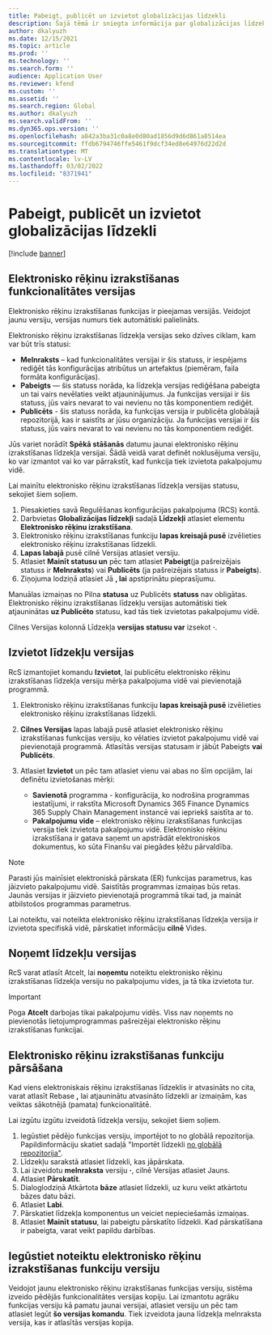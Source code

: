 ```yaml
---
title: Pabeigt, publicēt un izvietot globalizācijas līdzekli
description: Šajā tēmā ir sniegta informācija par globalizācijas līdzekļu dzīves ciklu.
author: dkalyuzh
ms.date: 12/15/2021
ms.topic: article
ms.prod: ''
ms.technology: ''
ms.search.form: ''
audience: Application User
ms.reviewer: kfend
ms.custom: ''
ms.assetid: ''
ms.search.region: Global
ms.author: dkalyuzh
ms.search.validFrom: ''
ms.dyn365.ops.version: ''
ms.openlocfilehash: a842a3ba31c0a8e0d80ad1856d9d6d861a8514ea
ms.sourcegitcommit: ffdb6794746ffe5461f9dcf34ed8e64976d22d2d
ms.translationtype: MT
ms.contentlocale: lv-LV
ms.lasthandoff: 03/02/2022
ms.locfileid: "8371941"
---
```

# <a name="complete-publish-and-deploy-a-globalization-feature"></a>Pabeigt, publicēt un izvietot globalizācijas līdzekli

[!include [banner](../includes/banner.md)]

## <a name="electronic-invoicing-feature-versions"></a>Elektronisko rēķinu izrakstīšanas funkcionalitātes versijas

Elektronisko rēķinu izrakstīšanas funkcijas ir pieejamas versijās. Veidojot jaunu versiju, versijas numurs tiek automātiski palielināts.

Elektronisko rēķinu izrakstīšanas līdzekļa versijas seko dzīves ciklam, kam var būt trīs statusi:

- **Melnraksts** – kad funkcionalitātes versijai ir šis statuss, ir iespējams rediģēt tās konfigurācijas atribūtus un artefaktus (piemēram, faila formāta konfigurācijas).
- **Pabeigts** — šis statuss norāda, ka līdzekļa versijas rediģēšana pabeigta un tai vairs nevēlaties veikt atjauninājumus. Ja funkcijas versijai ir šis statuss, jūs vairs nevarat to vai nevienu no tās komponentiem rediģēt.
- **Publicēts** - šis statuss norāda, ka funkcijas versija ir publicēta globālajā repozitorijā, kas ir saistīts ar jūsu organizāciju. Ja funkcijas versijai ir šis statuss, jūs vairs nevarat to vai nevienu no tās komponentiem rediģēt.

Jūs variet norādīt **Spēkā stāšanās** datumu jaunai elektronisko rēķinu izrakstīšanas līdzekļa versijai. Šādā veidā varat definēt noklusējuma versiju, ko var izmantot vai ko var pārrakstīt, kad funkcija tiek izvietota pakalpojumu vidē.

Lai mainītu elektronisko rēķinu izrakstīšanas līdzekļa versijas statusu, sekojiet šiem soļiem.

1. Piesakieties savā Regulēšanas konfigurācijas pakalpojuma (RCS) kontā.
2. Darbvietas **Globalizācijas līdzekļi** sadaļā **Līdzekļi** atlasiet elementu **Elektronisko rēķinu izrakstīšana**.
3. Elektronisko rēķinu izrakstīšanas funkciju **lapas kreisajā pusē** izvēlieties elektronisko rēķinu izrakstīšanas līdzekli.
4. **Lapas labajā** pusē cilnē Versijas atlasiet versiju.
5. Atlasiet **Mainīt statusu un** pēc tam atlasiet **Pabeigt**(ja pašreizējais statuss ir **Melnraksts**) vai **Publicēts** (ja pašreizējais statuss ir **Pabeigts**).
6. Ziņojuma lodziņā atlasiet Jā **, lai** apstiprinātu pieprasījumu.

Manuālas izmaiņas no Pilna **statusa** uz Publicēts **statuss** nav obligātas. Elektronisko rēķinu izrakstīšanas līdzekļu versijas automātiski tiek atjauninātas **uz Publicēto** statusu, kad tās tiek izvietotas pakalpojumu vidē.

Cilnes Versijas kolonnā Līdzekļa **versijas statusu var** izsekot **·**.

## <a name="deploy-feature-versions"></a>Izvietot līdzekļu versijas

RcS izmantojiet komandu **Izvietot**, lai publicētu elektronisko rēķinu izrakstīšanas līdzekļa versiju mērķa pakalpojuma vidē vai pievienotajā programmā.

1. Elektronisko rēķinu izrakstīšanas funkciju **lapas kreisajā pusē** izvēlieties elektronisko rēķinu izrakstīšanas līdzekli.
2. **Cilnes Versijas** lapas labajā pusē atlasiet elektronisko rēķinu izrakstīšanas funkcijas versiju, ko vēlaties izvietot pakalpojumu vidē vai pievienotajā programmā. Atlasītās versijas statusam ir jābūt Pabeigts **vai** **Publicēts**.
3. Atlasiet **Izvietot** un pēc tam atlasiet vienu vai abas no šīm opcijām, lai definētu izvietošanas mērķi:

    - **Savienotā** programma - konfigurācija, ko nodrošina programmas iestatījumi, ir rakstīta Microsoft Dynamics 365 Finance Dynamics 365 Supply Chain Management instancē vai iepriekš saistīta ar to.
    - **Pakalpojumu vide** – elektronisko rēķinu izrakstīšanas funkcijas versija tiek izvietota pakalpojumu vidē. Elektronisko rēķinu izrakstīšana ir gatava saņemt un apstrādāt elektroniskos dokumentus, ko sūta Finanšu vai piegādes ķēžu pārvaldība.

> [!NOTE]
> Parasti jūs mainīsiet elektroniskā pārskata (ER) funkcijas parametrus, kas jāizvieto pakalpojumu vidē. Saistītās programmas izmaiņas būs retas. Jaunās versijas ir jāizvieto pievienotajā programmā tikai tad, ja maināt atbilstošos programmas parametrus.

Lai noteiktu, vai noteikta elektronisko rēķinu izrakstīšanas līdzekļa versija ir izvietota specifiskā vidē, pārskatiet informāciju **cilnē** Vides.

## <a name="remove-feature-versions"></a>Noņemt līdzekļu versijas

RcS varat atlasīt Atcelt, lai **noņemtu** noteiktu elektronisko rēķinu izrakstīšanas līdzekļa versiju no pakalpojumu vides, ja tā tika izvietota tur.

> [!IMPORTANT]
> Poga **Atcelt** darbojas tikai pakalpojumu vidēs. Viss nav noņemts no pievienotās lietojumprogrammas pašreizējai elektronisko rēķinu izrakstīšanas funkcijai.

## <a name="rebase-electronic-invoicing-features"></a>Elektronisko rēķinu izrakstīšanas funkciju pārsāšana

Kad viens elektroniskais rēķinu izrakstīšanas līdzeklis ir atvasināts no cita, varat atlasīt Rebase **,** lai atjauninātu atvasināto līdzekli ar izmaiņām, kas veiktas sākotnējā (pamata) funkcionalitātē.

Lai izgūtu izgūtu izveidotā līdzekļa versiju, sekojiet šiem soļiem.

1. Iegūstiet pēdējo funkcijas versiju, importējot to no globālā repozitorija. Papildinformāciju skatiet sadaļā "Importēt līdzekli [no globālā repozitorija"](e-invoicing-import-feature-global-repository.md).
2. Līdzekļu sarakstā atlasiet līdzekli, kas jāpārskata.
3. Lai izveidotu **melnraksta** versiju **·**, cilnē Versijas atlasiet Jauns.
4. Atlasiet **Pārskatīt**.
5. Dialoglodziņā Atkārtota **bāze** atlasiet līdzekli, uz kuru veikt atkārtotu bāzes datu bāzi.
6. Atlasiet **Labi**.
7. Pārskatiet līdzekļa komponentus un veiciet nepieciešamās izmaiņas.
8. Atlasiet **Mainīt statusu**, lai pabeigtu pārskatīto līdzekli. Kad pārskatīšana ir pabeigta, varat veikt papildu darbības.

## <a name="get-a-specific-version-of-electronic-invoicing-features"></a>Iegūstiet noteiktu elektronisko rēķinu izrakstīšanas funkciju versiju

Veidojot jaunu elektronisko rēķinu izrakstīšanas funkcijas versiju, sistēma izveido pēdējās funkcionalitātes versijas kopiju. Lai izmantotu agrāku funkcijas versiju kā pamatu jaunai versijai, atlasiet versiju un pēc tam atlasiet Iegūt **šo versijas komandu**. Tiek izveidota jauna līdzekļa melnraksta versija, kas ir atlasītās versijas kopija.
